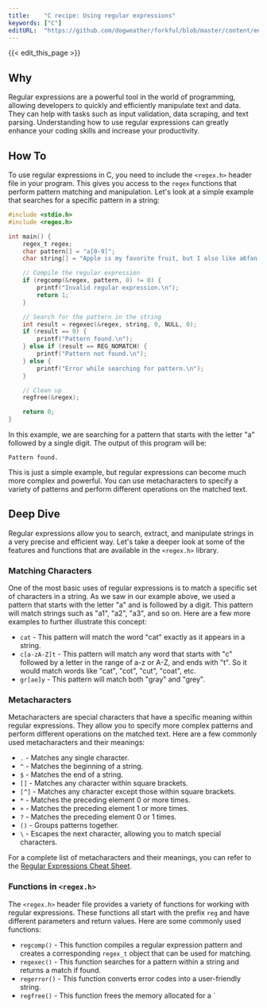 ```yaml
---
title:    "C recipe: Using regular expressions"
keywords: ["C"]
editURL:  "https://github.com/dogweather/forkful/blob/master/content/en/c/using-regular-expressions.md"
---
```


{{< edit_this_page >}}

## Why

Regular expressions are a powerful tool in the world of programming, allowing developers to quickly and efficiently manipulate text and data. They can help with tasks such as input validation, data scraping, and text parsing. Understanding how to use regular expressions can greatly enhance your coding skills and increase your productivity.

## How To

To use regular expressions in C, you need to include the `<regex.h>` header file in your program. This gives you access to the `regex` functions that perform pattern matching and manipulation. Let's look at a simple example that searches for a specific pattern in a string:

```C
#include <stdio.h>
#include <regex.h>

int main() {
    regex_t regex;
    char pattern[] = "a[0-9]";
    char string[] = "Apple is my favorite fruit, but I also like a6fan and a2orange.";

    // Compile the regular expression
    if (regcomp(&regex, pattern, 0) != 0) {
        printf("Invalid regular expression.\n");
        return 1;
    }

    // Search for the pattern in the string
    int result = regexec(&regex, string, 0, NULL, 0);
    if (result == 0) {
        printf("Pattern found.\n");
    } else if (result == REG_NOMATCH) {
        printf("Pattern not found.\n");
    } else {
        printf("Error while searching for pattern.\n");
    }

    // Clean up
    regfree(&regex);

    return 0;
}
```

In this example, we are searching for a pattern that starts with the letter "a" followed by a single digit. The output of this program will be:

```
Pattern found.
```

This is just a simple example, but regular expressions can become much more complex and powerful. You can use metacharacters to specify a variety of patterns and perform different operations on the matched text.

## Deep Dive

Regular expressions allow you to search, extract, and manipulate strings in a very precise and efficient way. Let's take a deeper look at some of the features and functions that are available in the `<regex.h>` library.

### Matching Characters

One of the most basic uses of regular expressions is to match a specific set of characters in a string. As we saw in our example above, we used a pattern that starts with the letter "a" and is followed by a digit. This pattern will match strings such as "a1", "a2", "a3", and so on. Here are a few more examples to further illustrate this concept:

- `cat` - This pattern will match the word "cat" exactly as it appears in a string.
- `c[a-zA-Z]t` - This pattern will match any word that starts with "c" followed by a letter in the range of a-z or A-Z, and ends with "t". So it would match words like "cat", "cot", "cut", "coat", etc.
- `gr[ae]y` - This pattern will match both "gray" and "grey".

### Metacharacters

Metacharacters are special characters that have a specific meaning within regular expressions. They allow you to specify more complex patterns and perform different operations on the matched text. Here are a few commonly used metacharacters and their meanings:

- `.` - Matches any single character.
- `^` - Matches the beginning of a string.
- `$` - Matches the end of a string.
- `[]` - Matches any character within square brackets.
- `[^]` - Matches any character except those within square brackets.
- `*` - Matches the preceding element 0 or more times.
- `+` - Matches the preceding element 1 or more times.
- `?` - Matches the preceding element 0 or 1 times.
- `()` - Groups patterns together.
- `\` - Escapes the next character, allowing you to match special characters.

For a complete list of metacharacters and their meanings, you can refer to the [Regular Expressions Cheat Sheet](https://www.rexegg.com/regex-quickstart.html).

### Functions in `<regex.h>`

The `<regex.h>` header file provides a variety of functions for working with regular expressions. These functions all start with the prefix `reg` and have different parameters and return values. Here are some commonly used functions:

- `regcomp()` - This function compiles a regular expression pattern and creates a corresponding `regex_t` object that can be used for matching.
- `regexec()` - This function searches for a pattern within a string and returns a match if found.
- `regerror()` - This function converts error codes into a user-friendly string.
- `regfree()` - This function frees the memory allocated for a `